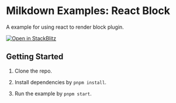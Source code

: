 # Milkdown Examples: React Block

A example for using react to render block plugin.

[![Open in StackBlitz](https://developer.stackblitz.com/img/open_in_stackblitz.svg)](https://stackblitz.com/github/Milkdown/examples/tree/main/react-block)

## Getting Started

1. Clone the repo.

2. Install dependencies by `pnpm install`.

3. Run the example by `pnpm start`.
